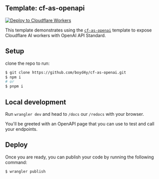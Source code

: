 ## Template: cf-as-openapi

[![Deploy to Cloudflare Workers](https://deploy.workers.cloudflare.com/button)](https://deploy.workers.cloudflare.com/?url=https://github.com/boyd4y/cf-as-openai)

This template demonstrates using the [`cf-as-openai`](https://github.com/boyd4y/cf-as-openai) template to expose Cloudflare AI workers with OpenAI API Standard.


## Setup

clone the repo to run:

```sh
$ git clone https://github.com/boyd4y/cf-as-openai.git
$ npm i
# or
$ pnpm i
```

## Local development

Run `wrangler dev` and head to `/docs` our `/redocs` with your browser.

You'll be greeted with an OpenAPI page that you can use to test and call your endpoints.

## Deploy

Once you are ready, you can publish your code by running the following command:

```sh
$ wrangler publish
```